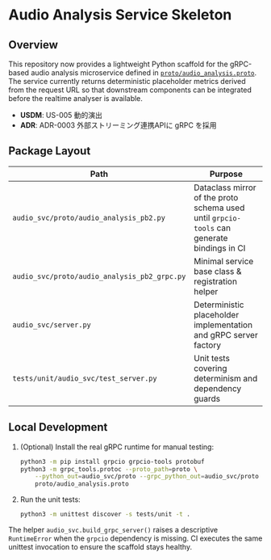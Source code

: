 # Audio Analysis Service Skeleton

## Overview

This repository now provides a lightweight Python scaffold for the gRPC-based audio analysis microservice defined in [`proto/audio_analysis.proto`](../../proto/audio_analysis.proto). The service currently returns deterministic placeholder metrics derived from the request URL so that downstream components can be integrated before the realtime analyser is available.

- **USDM**: US-005 動的演出
- **ADR**: ADR-0003 外部ストリーミング連携APIに gRPC を採用

## Package Layout

| Path                                         | Purpose                                                                                    |
| -------------------------------------------- | ------------------------------------------------------------------------------------------ |
| `audio_svc/proto/audio_analysis_pb2.py`      | Dataclass mirror of the proto schema used until `grpcio-tools` can generate bindings in CI |
| `audio_svc/proto/audio_analysis_pb2_grpc.py` | Minimal service base class & registration helper                                           |
| `audio_svc/server.py`                        | Deterministic placeholder implementation and gRPC server factory                           |
| `tests/unit/audio_svc/test_server.py`        | Unit tests covering determinism and dependency guards                                      |

## Local Development

1. (Optional) Install the real gRPC runtime for manual testing:
   ```bash
   python3 -m pip install grpcio grpcio-tools protobuf
   python3 -m grpc_tools.protoc --proto_path=proto \
       --python_out=audio_svc/proto --grpc_python_out=audio_svc/proto \
       proto/audio_analysis.proto
   ```
2. Run the unit tests:
   ```bash
   python3 -m unittest discover -s tests/unit -t .
   ```

The helper `audio_svc.build_grpc_server()` raises a descriptive `RuntimeError` when the `grpcio` dependency is missing. CI executes the same unittest invocation to ensure the scaffold stays healthy.
